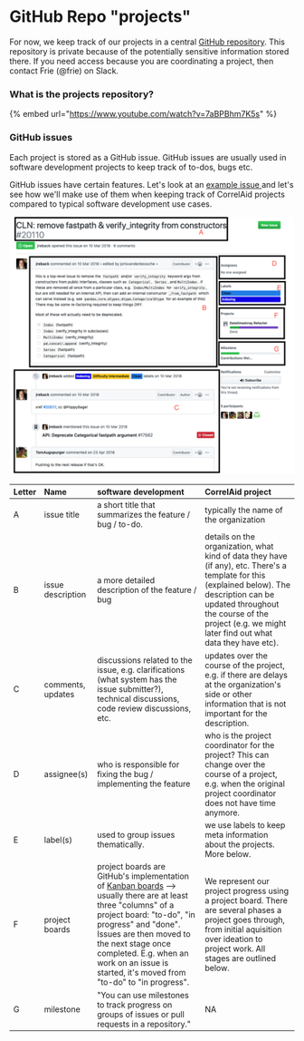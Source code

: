 # GitHub Repo "projects"

For now, we keep track of our projects in a central [GitHub repository](https://github.com/CorrelAid/projects). This repository is private because of the potentially sensitive information stored there. If you need access because you are coordinating a project, then contact Frie \(@frie\) on Slack.

### What is the projects repository?

{% embed url="https://www.youtube.com/watch?v=7aBPBhm7K5s" %}



### GitHub issues 

Each project is stored as a GitHub issue. GitHub issues are usually used in software development projects to keep track of to-dos, bugs etc. 

GitHub issues have certain features. Let's look at an [example issue ](https://github.com/pandas-dev/pandas/issues/20110)and let's see how we'll make use of them when keeping track of CorrelAid projects compared to typical software development use cases.

![](../../../.gitbook/assets/screenshot-2020-02-03-at-17.22.46.png)

| Letter | Name |  software development | CorrelAid project |
| :--- | :--- | :--- | :--- |
| A | issue title | a short title that summarizes the feature / bug / to-do.  | typically the name of the organization |
| B | issue description | a more detailed description of the feature / bug  | details on the organization, what kind of data they have \(if any\), etc. There's a template for this \(explained below\). The description can be updated throughout the course of the project \(e.g. we might later find out what data they have etc\).  |
| C | comments, updates | discussions related to the issue, e.g. clarifications \(what system has the issue submitter?\), technical discussions, code review discussions, etc. | updates over the course of the project, e.g. if there are delays at the organization's side or other information that is not important for the description.  |
| D | assignee\(s\) | who is responsible for fixing the bug / implementing the feature  | who is the project coordinator for the project? This can change over the course of a project, e.g. when the original project coordinator does not have time anymore.  |
| E | label\(s\) | used to group issues thematically.  | we use labels to keep meta information about the projects. More below.  |
| F | project boards | project boards are GitHub's implementation of [Kanban boards](https://en.wikipedia.org/wiki/Kanban_board) --&gt; usually there are at least three "columns" of a project board: "to-do", "in progress" and "done". Issues are then moved to the next stage once completed. E.g. when an work on an issue is started, it's moved from "to-do" to "in progress".  | We represent our project progress using a project board. There are several phases a project goes through, from initial aquisition over ideation to project work. All stages are outlined below.  |
| G | milestone | "You can use milestones to track progress on groups of issues or pull requests in a repository." | NA |

